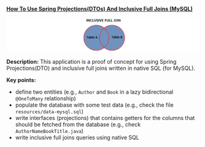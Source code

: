 **[How To Use Spring Projections(DTOs) And Inclusive Full Joins (MySQL)](https://github.com/andreipall/Spring-Boot-JPA/tree/master/HibernateSpringBootDtoViaFullJoinsMySQL)**

![](https://github.com/andreipall/Spring-Boot-JPA/blob/master/HibernateSpringBootDtoViaFullJoinsMySQL/DTO%20via%20inclusive%20full%20joins.png)

**Description:** This application is a proof of concept for using Spring Projections(DTO) and inclusive full joins written in native SQL (for MySQL).

**Key points:**
- define two entities (e.g., `Author` and `Book` in a lazy bidirectional `@OneToMany` relationship)
- populate the database with some test data (e.g., check the file `resources/data-mysql.sql`)
- write interfaces (projections) that contains getters for the columns that should be fetched from the database (e.g., check `AuthorNameBookTitle.java`)
- write inclusive full joins queries using native SQL
